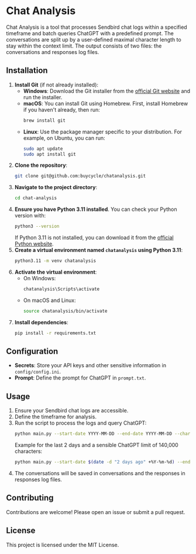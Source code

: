 # Chat Analysis
Chat Analysis is a tool that processes Sendbird chat logs within a specified timeframe and batch queries ChatGPT with a predefined prompt. The conversations are split up by a user-defined maximal character length to stay within the context limit. The output consists of two files: the conversations and responses log files.
## Installation
1. **Install Git** (if not already installed):
   - **Windows**: Download the Git installer from the [official Git website](https://git-scm.com/download/win) and run the installer.
   - **macOS**: You can install Git using Homebrew. First, install Homebrew if you haven't already, then run:
     ```bash
     brew install git
     ```
   - **Linux**: Use the package manager specific to your distribution. For example, on Ubuntu, you can run:
     ```bash
     sudo apt update
     sudo apt install git
     ```
2. **Clone the repository**:
   ```bash
   git clone git@github.com:buycycle/chatanalysis.git
   ```
3. **Navigate to the project directory**:
   ```bash
   cd chat-analysis
   ```
4. **Ensure you have Python 3.11 installed**. You can check your Python version with:
   ```bash
   python3 --version
   ```
   If Python 3.11 is not installed, you can download it from the [official Python website](https://www.python.org/downloads/).
5. **Create a virtual environment named `chatanalysis` using Python 3.11**:
   ```bash
   python3.11 -m venv chatanalysis
   ```
6. **Activate the virtual environment**:
   - On Windows:
     ```bash
     chatanalysis\Scripts\activate
     ```
   - On macOS and Linux:
     ```bash
     source chatanalysis/bin/activate
     ```
7. **Install dependencies**:
   ```bash
   pip install -r requirements.txt
   ```
## Configuration
- **Secrets**: Store your API keys and other sensitive information in `config/config.ini`.
- **Prompt**: Define the prompt for ChatGPT in `prompt.txt`.
## Usage
1. Ensure your Sendbird chat logs are accessible.
2. Define the timeframe for analysis.
3. Run the script to process the logs and query ChatGPT:
   ```bash
   python main.py --start-date YYYY-MM-DD --end-date YYYY-MM-DD --char-limit int
   ```
   Example for the last 2 days and a sensible ChatGPT limit of 140,000 characters:
   ```bash
   python main.py --start-date $(date -d "2 days ago" +%Y-%m-%d) --end-date $(date +%Y-%m-%d) --char-limit 140000
   ```
4. The conversations will be saved in conversations and the responses in responses log files.
## Contributing
Contributions are welcome! Please open an issue or submit a pull request.
## License
This project is licensed under the MIT License.
